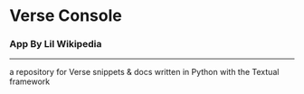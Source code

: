 # Verse Console
### App By Lil Wikipedia

***

a repository for Verse snippets & docs written in Python with the Textual framework
